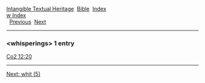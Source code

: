 [Intangible Textual Heritage](../../index)  [Bible](../index) 
[Index](index)   
[w Index](_w_)  
  [Previous](c12414)  [Next](c12416) 

------------------------------------------------------------------------

### &lt;whisperings&gt; 1 entry

[Co2 12:20](../kjv/co2012.htm#020)  

------------------------------------------------------------------------

[Next: whit (5)](c12416)
